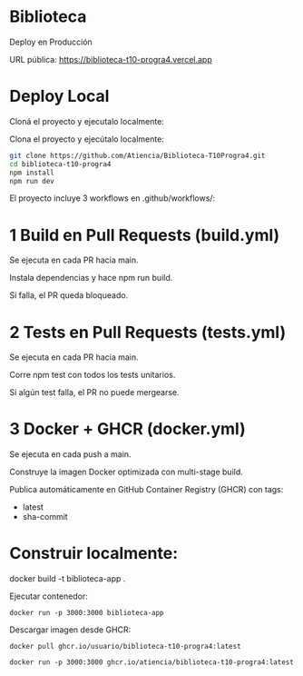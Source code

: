 # Biblioteca
Deploy en Producción

URL pública: https://biblioteca-t10-progra4.vercel.app

# Deploy Local

Cloná el proyecto y ejecutalo localmente:

Clona el proyecto y ejecútalo localmente:

```bash
git clone https://github.com/Atiencia/Biblioteca-T10Progra4.git
cd biblioteca-t10-progra4
npm install
npm run dev
```

El proyecto incluye 3 workflows en .github/workflows/:

# 1️ Build en Pull Requests (build.yml)

Se ejecuta en cada PR hacia main.

Instala dependencias y hace npm run build.

Si falla, el PR queda bloqueado.

# 2️ Tests en Pull Requests (tests.yml)

Se ejecuta en cada PR hacia main.

Corre npm test con todos los tests unitarios.

Si algún test falla, el PR no puede mergearse.

# 3️ Docker + GHCR (docker.yml)

Se ejecuta en cada push a main.

Construye la imagen Docker optimizada con multi-stage build.

Publica automáticamente en GitHub Container Registry (GHCR) con tags:

- latest
- sha-commit

# Construir localmente:

docker build -t biblioteca-app .

Ejecutar contenedor:
```
docker run -p 3000:3000 biblioteca-app
```
Descargar imagen desde GHCR:
```
docker pull ghcr.io/usuario/biblioteca-t10-progra4:latest

docker run -p 3000:3000 ghcr.io/atiencia/biblioteca-t10-progra4:latest
```